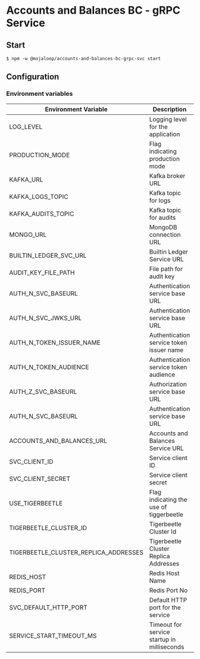 # Accounts and Balances BC - gRPC Service

## Start
```shell
$ npm -w @mojaloop/accounts-and-balances-bc-grpc-svc start
```

## Configuration 

### Environment variables

| Environment Variable | Description    | Example Values         |
|---------------------|-----------------|-----------------------------------------|
| LOG_LEVEL            | Logging level for the application                  | LogLevel.DEBUG        |
| PRODUCTION_MODE      | Flag indicating production mode   | FALSE                  |
| KAFKA_URL       | Kafka broker URL     | localhost:9092          |
| KAFKA_LOGS_TOPIC      | Kafka topic for logs          | logs    |
| KAFKA_AUDITS_TOPIC        | Kafka topic for audits              | audits                 |
| MONGO_URL            | MongoDB connection URL             | mongodb://root:mongoDbPas42@localhost:27017/ |
| BUILTIN_LEDGER_SVC_URL  | Builtin Ledger Service URL | localhost:3350 |
| AUDIT_KEY_FILE_PATH  | File path for audit key           | /app/data/audit_private_key.pem         |
| AUTH_N_SVC_BASEURL | Authentication service base URL  |http://localhost:3201|
| AUTH_N_SVC_JWKS_URL  | Authentication service base URL    | http://authentication-svc:3201         |
| AUTH_N_TOKEN_ISSUER_NAME    | Authentication service token issuer name           |   mojaloop.vnext.dev.default_issuer    |
| AUTH_N_TOKEN_AUDIENCE        | Authentication service token audience    |    mojaloop.vnext.dev.default_audience   |
| AUTH_Z_SVC_BASEURL   | Authorization service base URL    | http://authorization-svc:3202           |
| AUTH_N_SVC_BASEURL | Authentication service base URL  |http://localhost:3201|
| ACCOUNTS_AND_BALANCES_URL  | Accounts and Balances Service URL  |  0.0.0.0:3300 |
| SVC_CLIENT_ID        | Service client ID                 | accounts-and-balances-bc-builtinledger-grpc-svc               |
| SVC_CLIENT_SECRET    | Service client secret             | superServiceSecret     |
| USE_TIGERBEETLE | Flag indicating the use of tiggerbeetle | false | 
| TIGERBEETLE_CLUSTER_ID | Tigerbeetle Cluster Id | 1 | 
| TIGERBEETLE_CLUSTER_REPLICA_ADDRESSES | Tigerbeetle Cluster Replica Addresses | 9001 | 
| REDIS_HOST | Redis Host Name | localhost | 
| REDIS_PORT | Redis Port No | 6379 | 
| SVC_DEFAULT_HTTP_PORT                 | Default HTTP port for the service                  | 3351  |
| SERVICE_START_TIMEOUT_MS               | Timeout for service startup in milliseconds        | 60_000                 |